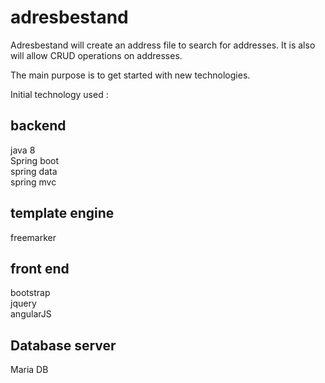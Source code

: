 # adresbestand

Adresbestand will create an address file to search for addresses.
It is also will allow CRUD operations on addresses.

The main purpose is to get started with new technologies.

Initial technology used :

<h2>backend  <br/></h2>
java 8 <br/>
Spring boot <br/>
spring data <br/>
spring mvc <br/>

<h2> template engine<br/> </h2>
freemarker <br/>

<h2> front end <br/></h2>
bootstrap <br/>
jquery <br/>
angularJS

<h2> Database server <br/></h2>
Maria DB

